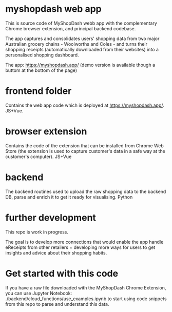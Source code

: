 # myshopdash web app

This is source code of MyShopDash webb app with the complementary Chrome browser extension, and principal backend codebase. 

The app captures and consolidates users' shopping data from two major Australian grocery chains - Woolworths and Coles - and turns their shopping receipts (automatically downloaded from their websites) into a personalised shopping dashboard.

The app: https://myshopdash.app/ (demo version is available though a buttom at the bottom of the page) 

# frontend folder
Contains the web app code which is deployed at https://myshopdash.app/. JS+Vue.

# browser extension
Contains the code of the extension that can be installed from Chrome Web Store (the extension is used to capture customer's data in a safe way at the customer's computer). JS+Vue

# backend 
The backend routines used to upload the raw shopping data to the backend DB, parse and enrich it to get it ready for visualising. Python

# further development
This repo is work in progress.

The goal is to develop more connections that would enable the app handle eReceipts from other retailers + developing more ways for users to get insights and advice about their shopping habits. 

# Get started with this code
If you have a raw file downloaded with the MyShopDash Chrome Extension, you can use Jupyter Notebook: ./backend/cloud_functions/use_examples.ipynb to start using code snippets from this repo to parse and understand this data. 
